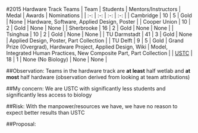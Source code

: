 #2015 Hardware Track Teams
| Team | Students | Mentors/Instructors | Medal | Awards | Nominations |
| :-: | :-: | :-: | :-: | 
| Cambridge | 10 | 5 | Gold | None | Hardware, Software, Applied Design, Poster |
| Cooper Union | 10 | 2 | Gold | None | None |
| Sherbrooke | 16 | 2 | Gold | None | None |
| Tsinghua | 10 | 2 | Gold | None | None |
| TU Darmstadt | 41 | 3 | Gold | None | Applied Design, Poster, Part Collection |
| TU Delft | 9 | 5 | Gold | Grand Prize (Overgrad), Hardware Project, Applied Design, Wiki | Model, Integrated Human Practices, New Composite Part, Part Collection |
| [USTC](http://2015.igem.org/Team:USTC) | 18 | 1 | None (No Biology) | None | None |

##Observation: 
Teams in the hardware track are **at least** half wetlab and **at most** half hardware (observation derived from looking at team attributions)

##My concern: 
We are USTC with significantly less students and significantly less access to biology

##Risk: 
With the manpower/resources we have, we have no reason to expect better results than USTC

##Proposal:
